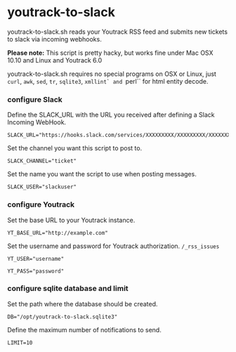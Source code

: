 # youtrack-to-slack

youtrack-to-slack.sh reads your Youtrack RSS feed and submits new tickets to slack via incoming webhooks.

**Please note:** This script is pretty hacky, but works fine under Mac OSX 10.10 and Linux and Youtrack 6.0

youtrack-to-slack.sh requires no special programs on OSX or Linux, just ``curl``, ``awk``, ``sed``, ``tr``, ``sqlite3``, ``xmllint` and ``perl`` for html entity decode.

### configure Slack

Define the SLACK_URL with the URL you received after defining a Slack Incoming WebHook.

```shell
SLACK_URL="https://hooks.slack.com/services/XXXXXXXXX/XXXXXXXXX/XXXXXXXXXXXXXXXXXXXXXXXX"
```

Set the channel you want this script to post to.

```shell
SLACK_CHANNEL="ticket"
```

Set the name you want the script to use when posting messages.
```shell
SLACK_USER="slackuser"
```

### configure Youtrack

Set the base URL to your Youtrack instance. 

```shell
YT_BASE_URL="http://example.com"
```

Set the username and password for Youtrack authorization. `/_rss_issues`

```shell
YT_USER="username"
```

```shell
YT_PASS="password"
```

### configure sqlite database and limit

Set the path where the database should be created.

```shell
DB="/opt/youtrack-to-slack.sqlite3"
```

Define the maximum number of notifications to send.

```shell
LIMIT=10
```
